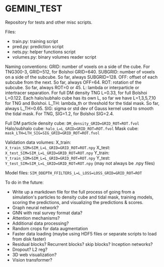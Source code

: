 # GEMINI_TEST
Repository for tests and other misc scripts.

Files:
- train.py: training script
- pred.py: prediction script
- nets.py: helper functions script
- volumes.py: binary volumes reader script

Naming conventions:
GRID: number of voxels on a side of the cube. For TNG300-3, GRID=512, for Bolshoi GRID=640.
SUBGRID: number of voxels on a side of the subcube. So far, always SUBGRID=128.
OFF: offset of each subcube from the next. So far, always OFF=64.
ROT: rotation of the subcube. So far, always ROT=0 or 45.
L: lambda or interparticle or intertracer separation. For full DM density TNG L=0.33, for full Bolshoi L=0.122. Each halo/subhalo cube has its own L, so far we have L=1,3,5,7,10 for TNG and Bolshoi.
L_TH: lambda_th or threshold for the tidal mask. So far, always L_TH=0.65.
SIG: sigma or std dev of Gauss kernel used to smooth the tidal mask. For TNG, SIG=1.2, for Bolshoi SIG=2.4.

Full DM particle density cube: `DM_density_GRID=GRID_ROT=ROT.fvol`
Halo/subhalo cube: `halo_L=L_GRID=GRID_ROT=ROT.fvol`
Mask cube: `mask_LTH=LTH_SIG=SIG_GRID=GRID_ROT=ROT.fvol`

Validation data volumes:
X_train: `X_train_SIM=SIM_L=L_GRID=GRID_ROT=ROT.npy`
X_test: `X_test_SIM=SIM_L=L_GRID=GRID_ROT=ROT.npy`
Y_train: `Y_train_SIM=SIM_L=L_GRID=GRID_ROT=ROT.npy`
Y_test: `Y_test_SIM=SIM_L=L_GRID=GRID_ROT=ROT.npy`
(may not always be .npy files)

Model files:
`SIM_DDEPTH_FFILTERS_L=L_LOSS=LOSS_GRID=GRID_ROT=ROT`

To do in the future:
- Write up a markdown file for the full process of going from a simulation's particles to density cube and tidal mask, training models, scoring the predictions, and visualizing the predictions & scores.
- Graph neural network?
- GNN with real survey format data?
- Attention mechanisms?
- Additional data processing?
- Random crops for data augmentation
- Faster data loading (maybe using HDF5 files or separate scripts to load from disk faster)
- Residual blocks? Recurrent blocks? skip blocks? Inception networks?
- Dropout? L2 reg?
- 3D web visualization?
- Vision transformer?

